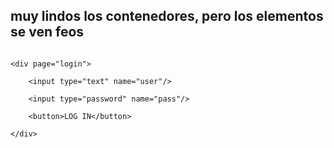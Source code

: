 ## muy lindos los contenedores, pero los elementos se ven feos

```

<div page="login">

    <input type="text" name="user"/>

    <input type="password" name="pass"/>

    <button>LOG IN</button>

</div>

```